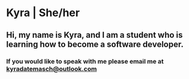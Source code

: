# Kyra | She/her
## Hi, my name is Kyra, and I am a student who is learning how to become a software developer.
### If you would like to speak with me please email me at kyradatemasch@outlook.com
